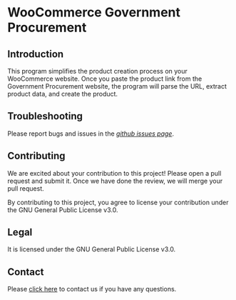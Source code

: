 # WooCommerce Government Procurement

## Introduction
This program simplifies the product creation process on your WooCommerce website. Once you paste the product link from the Government Procurement website, the program will parse the URL, extract product data, and create the product.

## Troubleshooting
Please report bugs and issues in the _[github issues page](https://github.com/Ausar-X/WooCommerce-Government-Procurement/issues)_.

## Contributing
We are excited about your contribution to this project! Please open a pull request and submit it. Once we have done the review, we will merge your pull request.

By contributing to this project, you agree to license your contribution under the GNU General Public License v3.0.

## Legal
It is licensed under the GNU General Public License v3.0.

## Contact
Please [click here](https://raytonne.com/contact-us/) to contact us if you have any questions.
